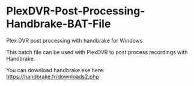 # PlexDVR-Post-Processing-Handbrake-BAT-File
Plex DVR post processing with handbrake for Windows

This batch file can be used with PlexDVR to post process recordings with Handbrake.

You can download handbrake.exe here: https://handbrake.fr/downloads2.php 
